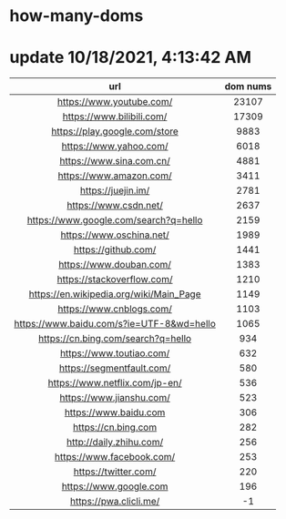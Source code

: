 # how-many-doms

# update 10/18/2021, 4:13:42 AM

url | dom nums
:-: | :-:
https://www.youtube.com/ | 23107
https://www.bilibili.com/ | 17309
https://play.google.com/store | 9883
https://www.yahoo.com/ | 6018
https://www.sina.com.cn/ | 4881
https://www.amazon.com/ | 3411
https://juejin.im/ | 2781
https://www.csdn.net/ | 2637
https://www.google.com/search?q=hello | 2159
https://www.oschina.net/ | 1989
https://github.com/ | 1441
https://www.douban.com/ | 1383
https://stackoverflow.com/ | 1210
https://en.wikipedia.org/wiki/Main_Page | 1149
https://www.cnblogs.com/ | 1103
https://www.baidu.com/s?ie=UTF-8&wd=hello | 1065
https://cn.bing.com/search?q=hello | 934
https://www.toutiao.com/ | 632
https://segmentfault.com/ | 580
https://www.netflix.com/jp-en/ | 536
https://www.jianshu.com/ | 523
https://www.baidu.com | 306
https://cn.bing.com | 282
http://daily.zhihu.com/ | 256
https://www.facebook.com/ | 253
https://twitter.com/ | 220
https://www.google.com | 196
https://pwa.clicli.me/ | -1
